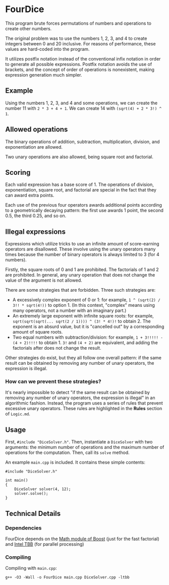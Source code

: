 # FourDice
This program brute forces permutations of numbers and operations to create other numbers.

The original problem was to use the numbers 1, 2, 3, and 4 to create integers between 0 and 20 inclusive. For reasons of performance, these values are hard-coded into the program.

It utilizes postfix notation instead of the conventional infix notation in order to generate all possible expressions. Postfix notation avoids the use of brackets, and the concept of order of operations is nonexistent, making expression generation much simpler.

## Example

Using the numbers 1, 2, 3, and 4 and some operations, we can create the number 11 with `2 * 3 + 4 + 1`. We can create 14 with `(sqrt(4) + 2 * 3!) ^ 1`.

## Allowed operations

The binary operations of addition, subtraction, multiplication, division, and exponentiation are allowed.

Two unary operations are also allowed, being square root and factorial.

## Scoring

Each valid expression has a base score of 1. The operations of division, exponentiation, square root, and factorial are special in the fact that they can award extra points.

Each use of the previous four operators awards additional points according to a geometrically decaying pattern: the first use awards 1 point, the second 0.5, the third 0.25, and so on.

## Illegal expressions

Expressions which utilize tricks to use an infinite amount of score-earning operators are disallowed. These involve using the unary operators many times because the number of binary operators is always limited to 3 (for 4 numbers).

Firstly, the square roots of 0 and 1 are prohibited. The factorials of 1 and 2 are prohibited. In general, any unary operation that does not change the value of the argument is not allowed.

There are some strategies that are forbidden. Three such strategies are:

 - A excessively complex exponent of 0 or 1: for example, `1 ^ (sqrt(2) / 3!! * sqrt(4!))` to option 1. (In this context, "complex" means using many operators, not a number with an imaginary part.)
 - An extremely large exponent with infinite square roots: for example, `sqrt(sqrt(sqrt(... sqrt(2 / 1)))) ^ (3! * 4!)!` to obtain 2. The exponent is an absurd value, but it is "cancelled out" by a corresponding amount of square roots. 
 - Two equal numbers with subtraction/division: for example, `1 + 3!!!!! - (4 + 2)!!!!` to obtain 1. `3!` and `(4 + 2)` are equivalent, and adding the factorials after does not change the result.

Other strategies do exist, but they all follow one overall pattern: if the same result can be obtained by removing any number of unary operators, the expression is illegal.

### How can we prevent these strategies?

It's nearly impossible to detect "if the same result can be obtained by removing any number of unary operators, the expression is illegal" in an algorithmic fashion. Instead, the program uses a series of rules that prevent excessive unary operators. These rules are highlighted in the **Rules** section of `Logic.md`.

## Usage

First, `#include "DiceSolver.h"`. Then, instantiate a `DiceSolver` with two arguments: the minimum number of operations and the maximum number of operations for the computation. Then, call its `solve` method.

An example `main.cpp` is included. It contains these simple contents:

    #include "DiceSolver.h"

    int main()
    {
        DiceSolver solver(4, 12);
        solver.solve();
    }

## Technical Details

### Dependencies

FourDice depends on the [Math module of Boost](https://github.com/boostorg/math) (just for the fast factorial) and [Intel TBB](https://github.com/intel/tbb) (for parallel processing)

### Compiling

Compiling with `main.cpp`:

    g++ -O3 -Wall -o FourDice main.cpp DiceSolver.cpp -ltbb